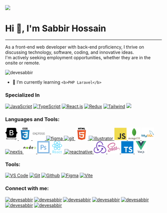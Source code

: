 <img src="https://i.ibb.co/HtZp6Hh/Linkedin.jpg" />

<h1 >Hi 👋, I'm Sabbir Hossain </h1>

<hr>

<p>As a front-end web developer with back-end proficiency, I thrive on discussing technology, software, coding, and innovative ideas. <br>
I'm actively seeking employment opportunities, whether they are in the onsite or remote.</p>

<p align="left"> <img src="https://komarev.com/ghpvc/?username=devesabbir&label=Profile%20views&color=0e75b6&style=flat" alt="devesabbir" /> </p>


- 🌱 I’m currently learning `<b>PHP Laravel</b>`


<h3>Specialized In </h3> 
<p dir="auto"><a target="_blank" rel="noopener noreferrer nofollow" href="https://camo.githubusercontent.com/a2042e7183b80291f7a9b360ee5b0390cc7bb4ee163e0304d43659a5000ecba0/68747470733a2f2f696d672e736869656c64732e696f2f62616467652f4a6176615363726970742d4637444631452e7376673f7374796c653d666f722d7468652d6261646765266c6f676f3d4a617661536372697074266c6f676f436f6c6f723d626c61636b"><img src="https://camo.githubusercontent.com/a2042e7183b80291f7a9b360ee5b0390cc7bb4ee163e0304d43659a5000ecba0/68747470733a2f2f696d672e736869656c64732e696f2f62616467652f4a6176615363726970742d4637444631452e7376673f7374796c653d666f722d7468652d6261646765266c6f676f3d4a617661536372697074266c6f676f436f6c6f723d626c61636b" alt="JavaScript" data-canonical-src="https://img.shields.io/badge/JavaScript-F7DF1E.svg?style=for-the-badge&amp;logo=JavaScript&amp;logoColor=black" style="max-width: 100%;"></a> <a target="_blank" rel="noopener noreferrer nofollow" href="https://camo.githubusercontent.com/f52f5a7e8d4ae7493db2127b25f55711d6353f65c7ed585024c80ee9febfa8d5/68747470733a2f2f696d672e736869656c64732e696f2f62616467652f547970655363726970742d3331373843362e7376673f7374796c653d666f722d7468652d6261646765266c6f676f3d54797065536372697074266c6f676f436f6c6f723d7768697465"><img src="https://camo.githubusercontent.com/f52f5a7e8d4ae7493db2127b25f55711d6353f65c7ed585024c80ee9febfa8d5/68747470733a2f2f696d672e736869656c64732e696f2f62616467652f547970655363726970742d3331373843362e7376673f7374796c653d666f722d7468652d6261646765266c6f676f3d54797065536372697074266c6f676f436f6c6f723d7768697465" alt="TypeScript" data-canonical-src="https://img.shields.io/badge/TypeScript-3178C6.svg?style=for-the-badge&amp;logo=TypeScript&amp;logoColor=white" style="max-width: 100%;"></a> <a target="_blank" rel="noopener noreferrer nofollow" href="https://camo.githubusercontent.com/e8b5c0e7655da40f744e9ab9e1299a7162f415c1b98d57c21f19fa08390e9b3d/68747470733a2f2f696d672e736869656c64732e696f2f62616467652f52656163742d3631444146422e7376673f7374796c653d666f722d7468652d6261646765266c6f676f3d5265616374266c6f676f436f6c6f723d626c61636b"><img src="https://camo.githubusercontent.com/e8b5c0e7655da40f744e9ab9e1299a7162f415c1b98d57c21f19fa08390e9b3d/68747470733a2f2f696d672e736869656c64732e696f2f62616467652f52656163742d3631444146422e7376673f7374796c653d666f722d7468652d6261646765266c6f676f3d5265616374266c6f676f436f6c6f723d626c61636b" alt="React.js" data-canonical-src="https://img.shields.io/badge/React-61DAFB.svg?style=for-the-badge&amp;logo=React&amp;logoColor=black" style="max-width: 100%;"></a> <a target="_blank" rel="noopener noreferrer nofollow" href="https://camo.githubusercontent.com/779e3206a2f918f62c50b9e8141c8b29a50d0cc6986973ae93ebbffc61fe15f8/68747470733a2f2f696d672e736869656c64732e696f2f62616467652f52656475782d3736344142432e7376673f7374796c653d666f722d7468652d6261646765266c6f676f3d5265647578266c6f676f436f6c6f723d7768697465"><img src="https://camo.githubusercontent.com/779e3206a2f918f62c50b9e8141c8b29a50d0cc6986973ae93ebbffc61fe15f8/68747470733a2f2f696d672e736869656c64732e696f2f62616467652f52656475782d3736344142432e7376673f7374796c653d666f722d7468652d6261646765266c6f676f3d5265647578266c6f676f436f6c6f723d7768697465" alt="Redux" data-canonical-src="https://img.shields.io/badge/Redux-764ABC.svg?style=for-the-badge&amp;logo=Redux&amp;logoColor=white" style="max-width: 100%;"></a> <a target="_blank" rel="noopener noreferrer nofollow" href="https://camo.githubusercontent.com/3bbfc738a2b60034baa0d72440f904f540dac0b1e31dc1cea5fcb35d8a4db2c7/68747470733a2f2f696d672e736869656c64732e696f2f62616467652f5461696c77696e642532304353532d3036423644342e7376673f7374796c653d666f722d7468652d6261646765266c6f676f3d5461696c77696e642d435353266c6f676f436f6c6f723d7768697465"><img src="https://camo.githubusercontent.com/3bbfc738a2b60034baa0d72440f904f540dac0b1e31dc1cea5fcb35d8a4db2c7/68747470733a2f2f696d672e736869656c64732e696f2f62616467652f5461696c77696e642532304353532d3036423644342e7376673f7374796c653d666f722d7468652d6261646765266c6f676f3d5461696c77696e642d435353266c6f676f436f6c6f723d7768697465" alt="Tailwind" data-canonical-src="https://img.shields.io/badge/Tailwind%20CSS-06B6D4.svg?style=for-the-badge&amp;logo=Tailwind-CSS&amp;logoColor=white" style="max-width: 100%;"></a> <a href="https://camo.githubusercontent.com/306dedb9426f1d93a981d305a0a18164932ece8dca4d5fd820b1d3c36625b218/68747470733a2f2f6d75692e636f6d2f7374617469632f6c6f676f2e737667" target="_blank"> <img src="https://camo.githubusercontent.com/306dedb9426f1d93a981d305a0a18164932ece8dca4d5fd820b1d3c36625b218/68747470733a2f2f6d75692e636f6d2f7374617469632f6c6f676f2e737667" > </a>  </p>


<h3 align="left">Languages and Tools:</h3>
<p align="left"> <a href="https://getbootstrap.com" target="_blank" rel="noreferrer"> <img src="https://raw.githubusercontent.com/devicons/devicon/master/icons/bootstrap/bootstrap-plain-wordmark.svg" alt="bootstrap" width="40" height="40"/> </a> <a href="https://www.w3schools.com/css/" target="_blank" rel="noreferrer"> <img src="https://raw.githubusercontent.com/devicons/devicon/master/icons/css3/css3-original-wordmark.svg" alt="css3" width="40" height="40"/> </a> <a href="https://expressjs.com" target="_blank" rel="noreferrer"> <img src="https://raw.githubusercontent.com/devicons/devicon/master/icons/express/express-original-wordmark.svg" alt="express" width="40" height="40"/> </a> <a href="https://www.figma.com/" target="_blank" rel="noreferrer"> <img src="https://www.vectorlogo.zone/logos/figma/figma-icon.svg" alt="figma" width="40" height="40"/> </a> <a href="https://git-scm.com/" target="_blank" rel="noreferrer"> <img src="https://www.vectorlogo.zone/logos/git-scm/git-scm-icon.svg" alt="git" width="40" height="40"/> </a> <a href="https://www.w3.org/html/" target="_blank" rel="noreferrer"> <img src="https://raw.githubusercontent.com/devicons/devicon/master/icons/html5/html5-original-wordmark.svg" alt="html5" width="40" height="40"/> </a> <a href="https://www.adobe.com/in/products/illustrator.html" target="_blank" rel="noreferrer"> <img src="https://www.vectorlogo.zone/logos/adobe_illustrator/adobe_illustrator-icon.svg" alt="illustrator" width="40" height="40"/> </a> <a href="https://developer.mozilla.org/en-US/docs/Web/JavaScript" target="_blank" rel="noreferrer"> <img src="https://raw.githubusercontent.com/devicons/devicon/master/icons/javascript/javascript-original.svg" alt="javascript" width="40" height="40"/> </a> <a href="https://www.mongodb.com/" target="_blank" rel="noreferrer"> <img src="https://raw.githubusercontent.com/devicons/devicon/master/icons/mongodb/mongodb-original-wordmark.svg" alt="mongodb" width="40" height="40"/> </a> <a href="https://www.mysql.com/" target="_blank" rel="noreferrer"> <img src="https://raw.githubusercontent.com/devicons/devicon/master/icons/mysql/mysql-original-wordmark.svg" alt="mysql" width="40" height="40"/> </a> <a href="https://nextjs.org/" target="_blank" rel="noreferrer"> <img src="https://cdn.worldvectorlogo.com/logos/nextjs-2.svg" alt="nextjs" width="40" height="40"/> </a> <a href="https://nodejs.org" target="_blank" rel="noreferrer"> <img src="https://raw.githubusercontent.com/devicons/devicon/master/icons/nodejs/nodejs-original-wordmark.svg" alt="nodejs" width="40" height="40"/> </a> <a href="https://www.photoshop.com/en" target="_blank" rel="noreferrer"> <img src="https://raw.githubusercontent.com/devicons/devicon/master/icons/photoshop/photoshop-line.svg" alt="photoshop" width="40" height="40"/> </a> <a href="https://reactjs.org/" target="_blank" rel="noreferrer"> <img src="https://raw.githubusercontent.com/devicons/devicon/master/icons/react/react-original-wordmark.svg" alt="react" width="40" height="40"/> </a> <a href="https://reactnative.dev/" target="_blank" rel="noreferrer"> <img src="https://reactnative.dev/img/header_logo.svg" alt="reactnative" width="40" height="40"/> </a> <a href="https://redux.js.org" target="_blank" rel="noreferrer"> <img src="https://raw.githubusercontent.com/devicons/devicon/master/icons/redux/redux-original.svg" alt="redux" width="40" height="40"/> </a> <a href="https://sass-lang.com" target="_blank" rel="noreferrer"> <img src="https://raw.githubusercontent.com/devicons/devicon/master/icons/sass/sass-original.svg" alt="sass" width="40" height="40"/> </a> <a href="https://www.typescriptlang.org/" target="_blank" rel="noreferrer"> <img src="https://raw.githubusercontent.com/devicons/devicon/master/icons/typescript/typescript-original.svg" alt="typescript" width="40" height="40"/> </a> <a href="https://vuejs.org/" target="_blank" rel="noreferrer"> <img src="https://raw.githubusercontent.com/devicons/devicon/master/icons/vuejs/vuejs-original-wordmark.svg" alt="vuejs" width="40" height="40"/> </a> </p>

<h3>Tools:</h3>

<p>
<a target="_blank" rel="noopener noreferrer nofollow" href="https://camo.githubusercontent.com/1b9c3034aa078ebfac8da21d4a43ab67da92ad801a08c4b9b04cfecfb54df2d2/68747470733a2f2f696d672e736869656c64732e696f2f62616467652f56697375616c25323053747564696f253230436f64652d3030374143432e7376673f7374796c653d666f722d7468652d6261646765266c6f676f3d56697375616c2d53747564696f2d436f6465266c6f676f436f6c6f723d7768697465"><img src="https://camo.githubusercontent.com/1b9c3034aa078ebfac8da21d4a43ab67da92ad801a08c4b9b04cfecfb54df2d2/68747470733a2f2f696d672e736869656c64732e696f2f62616467652f56697375616c25323053747564696f253230436f64652d3030374143432e7376673f7374796c653d666f722d7468652d6261646765266c6f676f3d56697375616c2d53747564696f2d436f6465266c6f676f436f6c6f723d7768697465" alt="VS Code" data-canonical-src="https://img.shields.io/badge/Visual%20Studio%20Code-007ACC.svg?style=for-the-badge&amp;logo=Visual-Studio-Code&amp;logoColor=white" style="max-width: 100%;"></a> <a target="_blank" rel="noopener noreferrer nofollow" href="https://camo.githubusercontent.com/e56fabf10c6279837b862f53dab44e7a4afedbb2ee9b4c91881e5d22e6f379e9/68747470733a2f2f696d672e736869656c64732e696f2f62616467652f4769742d4630353033322e7376673f7374796c653d666f722d7468652d6261646765266c6f676f3d476974266c6f676f436f6c6f723d7768697465"><img src="https://camo.githubusercontent.com/e56fabf10c6279837b862f53dab44e7a4afedbb2ee9b4c91881e5d22e6f379e9/68747470733a2f2f696d672e736869656c64732e696f2f62616467652f4769742d4630353033322e7376673f7374796c653d666f722d7468652d6261646765266c6f676f3d476974266c6f676f436f6c6f723d7768697465" alt="Git" data-canonical-src="https://img.shields.io/badge/Git-F05032.svg?style=for-the-badge&amp;logo=Git&amp;logoColor=white" style="max-width: 100%;"></a> <a target="_blank" rel="noopener noreferrer nofollow" href="https://camo.githubusercontent.com/ab157f6775de79be0a1001ed37be1ec4ec4529a9de146f306700d725aea9bce5/68747470733a2f2f696d672e736869656c64732e696f2f62616467652f4769744875622d3138313731372e7376673f7374796c653d666f722d7468652d6261646765266c6f676f3d476974487562266c6f676f436f6c6f723d7768697465"><img src="https://camo.githubusercontent.com/ab157f6775de79be0a1001ed37be1ec4ec4529a9de146f306700d725aea9bce5/68747470733a2f2f696d672e736869656c64732e696f2f62616467652f4769744875622d3138313731372e7376673f7374796c653d666f722d7468652d6261646765266c6f676f3d476974487562266c6f676f436f6c6f723d7768697465" alt="Github" data-canonical-src="https://img.shields.io/badge/GitHub-181717.svg?style=for-the-badge&amp;logo=GitHub&amp;logoColor=white" style="max-width: 100%;"></a> <a target="_blank" rel="noopener noreferrer nofollow" href="https://camo.githubusercontent.com/0c93f74bb993c965a32c516cc63016ff0ffc366d43c7dd59aac3c33992bfb64a/68747470733a2f2f696d672e736869656c64732e696f2f62616467652f4669676d612d4632344531452e7376673f7374796c653d666f722d7468652d6261646765266c6f676f3d4669676d61266c6f676f436f6c6f723d7768697465"><img src="https://camo.githubusercontent.com/0c93f74bb993c965a32c516cc63016ff0ffc366d43c7dd59aac3c33992bfb64a/68747470733a2f2f696d672e736869656c64732e696f2f62616467652f4669676d612d4632344531452e7376673f7374796c653d666f722d7468652d6261646765266c6f676f3d4669676d61266c6f676f436f6c6f723d7768697465" alt="Figma" data-canonical-src="https://img.shields.io/badge/Figma-F24E1E.svg?style=for-the-badge&amp;logo=Figma&amp;logoColor=white" style="max-width: 100%;"></a> <a target="_blank" rel="noopener noreferrer nofollow" href="https://camo.githubusercontent.com/dd72407e4f508f754fd9e283c4707eba3c3acd439114eb34e37ec51b66fd9b93/68747470733a2f2f696d672e736869656c64732e696f2f62616467652f566974652d3634364346462e7376673f7374796c653d666f722d7468652d6261646765266c6f676f3d56697465266c6f676f436f6c6f723d7768697465"><img src="https://camo.githubusercontent.com/dd72407e4f508f754fd9e283c4707eba3c3acd439114eb34e37ec51b66fd9b93/68747470733a2f2f696d672e736869656c64732e696f2f62616467652f566974652d3634364346462e7376673f7374796c653d666f722d7468652d6261646765266c6f676f3d56697465266c6f676f436f6c6f723d7768697465" alt="Vite" data-canonical-src="https://img.shields.io/badge/Vite-646CFF.svg?style=for-the-badge&amp;logo=Vite&amp;logoColor=white" style="max-width: 100%;"></a>
</p>

<h3 align="left">Connect with me:</h3>
<p align="left">
<a href="https://dev.to/devesabbir" target="blank"><img align="center" src="https://raw.githubusercontent.com/rahuldkjain/github-profile-readme-generator/master/src/images/icons/Social/devto.svg" alt="devesabbir" height="30" width="40" /></a>
<a href="https://twitter.com/devesabbir" target="blank"><img align="center" src="https://raw.githubusercontent.com/rahuldkjain/github-profile-readme-generator/master/src/images/icons/Social/twitter.svg" alt="devesabbir" height="30" width="40" /></a>
<a href="https://linkedin.com/in/devesabbir" target="blank"><img align="center" src="https://raw.githubusercontent.com/rahuldkjain/github-profile-readme-generator/master/src/images/icons/Social/linked-in-alt.svg" alt="devesabbir" height="30" width="40" /></a>
<a href="https://fb.com/devesabbir" target="blank"><img align="center" src="https://raw.githubusercontent.com/rahuldkjain/github-profile-readme-generator/master/src/images/icons/Social/facebook.svg" alt="devesabbir" height="30" width="40" /></a>
<a href="https://instagram.com/devesabbir" target="blank"><img align="center" src="https://raw.githubusercontent.com/rahuldkjain/github-profile-readme-generator/master/src/images/icons/Social/instagram.svg" alt="devesabbir" height="30" width="40" /></a>
<a href="https://www.behance.net/devesabbir" target="blank"><img align="center" src="https://raw.githubusercontent.com/rahuldkjain/github-profile-readme-generator/master/src/images/icons/Social/behance.svg" alt="devesabbir" height="30" width="40" /></a>
<a href="https://discord.gg/devesabbir" target="blank"><img align="center" src="https://raw.githubusercontent.com/rahuldkjain/github-profile-readme-generator/master/src/images/icons/Social/discord.svg" alt="devesabbir" height="30" width="40" /></a>
</p>

